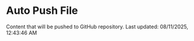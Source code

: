 # Auto Push File

Content that will be pushed to GitHub repository.
Last updated: 08/11/2025, 12:43:46 AM